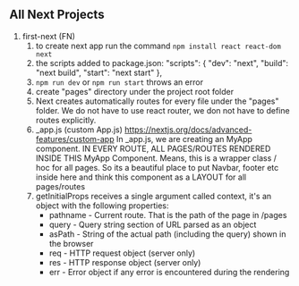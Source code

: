 ## All Next Projects

1. first-next (FN)
   1. to create next app run the command `npm install react react-dom next`
   2. the scripts added to package.json:
   "scripts": {
   "dev": "next",
   "build": "next build",
   "start": "next start"
   },
   3. `npm run dev` or `npm run start` throws an error
   4. create "pages" directory under the project root folder
   5. Next creates automatically routes for every file under the "pages" folder. We do not have to use react router, we don not have to define routes explicitly.
   6. _app.js (custom App.js) https://nextjs.org/docs/advanced-features/custom-app
   In _app.js, we are creating an MyApp component.
   IN EVERY ROUTE, ALL PAGES/ROUTES RENDERED INSIDE THIS MyApp Component. Means, this is a wrapper class / hoc for all pages. So its a beautiful place to put Navbar, footer etc inside here and think this component as a LAYOUT for all pages/routes
   7. getInitialProps receives a single argument called context, it's an object with the following properties:
      - pathname - Current route. That is the path of the page in /pages
      - query - Query string section of URL parsed as an object
      - asPath - String of the actual path (including the query) shown in the browser
      - req - HTTP request object (server only)
      - res - HTTP response object (server only)
      - err - Error object if any error is encountered during the rendering